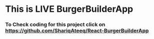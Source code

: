 # This is LIVE BurgerBuilderApp

### To Check coding for this project click on https://github.com/ShariqAteeq/React-BurgerBuilderApp
